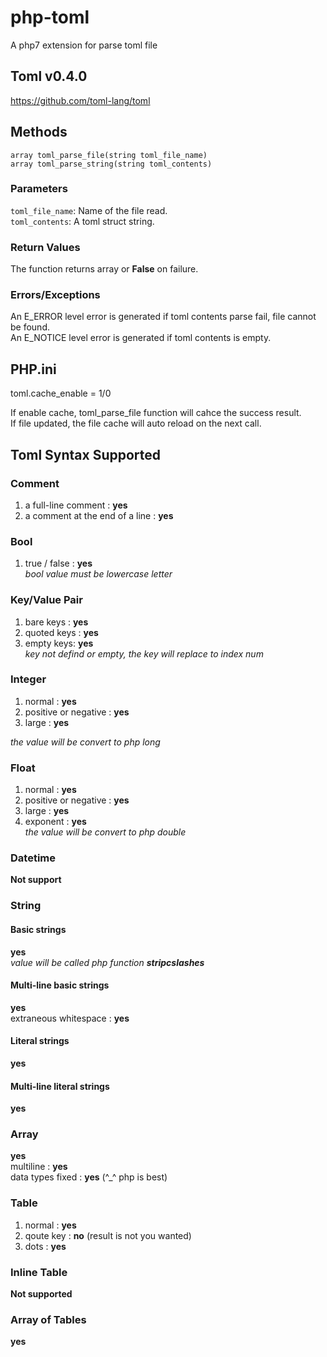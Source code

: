# php-toml
A php7 extension for parse toml file

## Toml v0.4.0
https://github.com/toml-lang/toml   

## Methods

`array toml_parse_file(string toml_file_name) `  
`array toml_parse_string(string toml_contents) `  
### Parameters
`toml_file_name`: Name of the file read.   
`toml_contents`: A toml struct string.   
### Return Values
The function returns array or **False** on failure.
### Errors/Exceptions
An E_ERROR level error is generated if toml contents parse fail, file cannot be found.   
An E_NOTICE level error is generated if toml contents is empty.

## PHP.ini

toml.cache_enable = 1/0   

If enable cache, toml\_parse_file function will cahce the success result.   
If file updated, the file cache will auto reload on the next call.   

## Toml Syntax Supported

### Comment
1. a full-line comment :  **yes**   
2. a comment at the end of a line :  **yes**   

### Bool
1. true / false  : **yes**   
   *bool value must be lowercase letter*

### Key/Value Pair
1. bare keys : **yes**   
2. quoted keys : **yes**     
3. empty keys: **yes**   
   *key not defind or empty, the key will replace to index num*

### Integer
1. normal : **yes**  
2. positive or negative : **yes**   
3. large : **yes**  
   
 *the value will be convert to php long*

### Float   
1. normal :  **yes**   
2. positive or negative : **yes**   
3. large : **yes** 
4. exponent : **yes**   
 *the value will be convert to php double* 

### Datetime
  **Not support**

### String

#### Basic strings
 **yes**   
 *value will be called php function __stripcslashes__*

#### Multi-line basic strings
 **yes**   
 extraneous whitespace : **yes**


#### Literal strings
 **yes**  

#### Multi-line literal strings
 **yes**

### Array
 **yes**   
 multiline : **yes**   
 data types fixed : **yes**  (^_^ php is best)   

### Table
1. normal : **yes**    
2. qoute key : **no**  (result is not you wanted)   
3. dots : **yes**   

### Inline Table
 **Not supported**

### Array of Tables
 **yes**  
